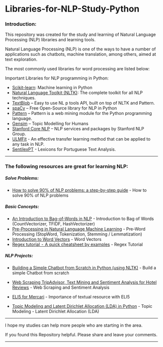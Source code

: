 # Libraries-for-NLP-Study-Python



### **Introduction:**



This repository was created for the study and learning of Natural Language Processing (NLP) libraries and learning tools.

Natural Language Processing (NLP) is one of the ways to have a number of applications such as chatbots, machine translation, among others, aimed at text exploration.

The most commonly used libraries for word processing are listed below:



Important Libraries for NLP programming in Python:
- [Scikit-learn](https://scikit-learn.org/stable/): Machine learning in Python
- [Natural Language Toolkit (NLTK)](https://www.nltk.org/): The complete toolkit for all NLP techniques.
- [TextBlob](https://textblob.readthedocs.io/en/dev/) – Easy to use NL p tools API, built on top of NLTK and Pattern.
- [spaCy](https://spacy.io/) – Free Open-Source library for NLP in Python
- [Pattern](https://www.clips.uantwerpen.be/pages/pattern) – Pattern is a web mining module for the Python programming language.
- [Gensim](https://radimrehurek.com/gensim/) – Topic Modelling for Humans
- [Stanford Core NLP](https://stanfordnlp.github.io/CoreNLP/) – NLP services and packages by Stanford NLP Group.
- [ULMFit](http://nlp.fast.ai/classification/2018/05/15/introducting-ulmfit.html) - An effective transfer learning method that can be applied to any task in NLP.
- [SentilexPT](xldb.fc.ul.pt/wiki/SentiLex-PT01) - Lexicons for Portuguese Text Analysis.

***



### **The following resources are great for learning NLP:**



##### Solve Problems:

- [How to solve 90% of NLP problems: a step-by-step guide](https://blog.insightdatascience.com/how-to-solve-90-of-nlp-problems-a-step-by-step-guide-fda605278e4e) - How to solve 90% of NLP problems



##### Basic Concepts:

- [An Introduction to Bag-of-Words in NLP](https://medium.com/greyatom/an-introduction-to-bag-of-words-in-nlp-ac967d43b428) - Introduction to Bag of Words (CountVectorizer, TFIDF, HashVectorizer)
- [Pre-Processing in Natural Language Machine Learning](https://towardsdatascience.com/pre-processing-in-natural-language-machine-learning-898a84b8bd47) - Pre-Word Processing (StopWord, Tokenization, Stemming / Lemmatization)
- [Introduction to Word Vectors](https://medium.com/@jayeshbahire/introduction-to-word-vectors-ea1d4e4b84bf) - Word Vectors
- [Regex tutorial  -  A quick cheatsheet by examples](https://medium.com/factory-mind/regex-tutorial-a-simple-cheatsheet-by-examples-649dc1c3f285) - Regex Tutorial



##### NLP Projects:

- [Building a Simple Chatbot from Scratch in Python (using NLTK)](https://medium.com/analytics-vidhya/building-a-simple-chatbot-in-python-using-nltk-7c8c8215ac6e) - Build a simple Chatbot from scratch

- [Web Scraping TripAdvisor, Text Mining and Sentiment Analysis for Hotel Reviews](https://towardsdatascience.com/scraping-tripadvisor-text-mining-and-sentiment-analysis-for-hotel-reviews-cc4e20aef333) - Web Scraping and Sentiment Analysis

- [ELI5 for Mercari](https://www.kaggle.com/lopuhin/eli5-for-mercari) - Importance of textual resource with ELI5

- [Topic Modeling and Latent Dirichlet Allocation (LDA) in Python](https://towardsdatascience.com/topic-modeling-and-latent-dirichlet-allocation-in-python-9bf156893c24) - Topic Modeling - Latent Dirichlet Allocation (LDA)



***



I hope my studies can help more people who are starting in the area.



If you found this Repository helpful. Please share and leave your comments.



***

